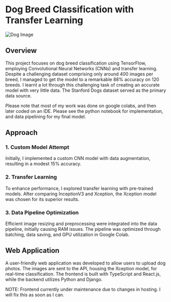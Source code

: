 # Dog Breed Classification with Transfer Learning

![Dog Image](path/to/your/image.png)

## Overview

This project focuses on dog breed classification using TensorFlow, employing Convolutional Neural Networks (CNNs) and transfer learning. Despite a challenging dataset comprising only around 400 images per breed, I managed to get the model to a remarkable 88% accuracy on 120 breeds. I learnt a lot through this challenging task of creating an accurate model with very little data. The Stanford Dogs dataset served as the primary data source.

Please note that most of my work was done on google colabs, and then later coded on an IDE. Please see the python notebook for implementation, and data pipelining for my final model.  

## Approach

### 1. Custom Model Attempt
Initially, I implemented a custom CNN model with data augmentation, resulting in a modest 15% accuracy.

### 2. Transfer Learning
To enhance performance, I explored transfer learning with pre-trained models. After comparing InceptionV3 and Xception, the Xception model was chosen for its superior results.

### 3. Data Pipeline Optimization
Efficient image resizing and preprocessing were integrated into the data pipeline, initially causing RAM issues. The pipeline was optimized through batching, data saving, and GPU utilization in Google Colab.

## Web Application

A user-friendly web application was developed to allow users to upload dog photos. The images are sent to the API, housing the Xception model, for real-time classification. The frontend is built with TypeScript and React.js, while the backend utilizes Python and Django.

NOTE: Frontend currently under maintenance due to changes in hosting. I will fix this as soon as I can.

